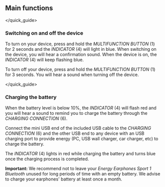 ## Main functions
</quick_guide>
### Switching on and off the device

To turn on your device, press and hold the *MULTIFUNCTION BUTTON* (1) for 2 seconds and the *INDICATOR* (4) will light in blue. When  switching on the device, you will hear a confirmation sound. When the device is on, the *INDICATOR* (4) will keep flashing blue. 

To turn off your device, press and hold the *MULTIFUNCTION BUTTON* (1) for 3 seconds. You will hear a sound when turning off the device.

</quick_guide>

### Charging the battery

When the battery level is below 10%, the *INDICATOR* (4) will flash red and you will hear a sound to remind you to charge the battery through the *CHARGING CONNECTION* (6). 

Connect the mini USB end of the included USB cable to the *CHARGING CONNECTION* (6) and the other USB end to any device with an USB charging port to provide energy (PC, USB wall charger, car charger, etc) to charge the battery.

The *INDICATOR* (4) lights in red while charging the battery and turns blue once the charging process is completed.


**Important:** We recommend not to leave your *Energy Earphones Sport 1 Bluetooth* unused for long periods of time with an empty battery. We advise to charge your earphones' battery at least once a month.

